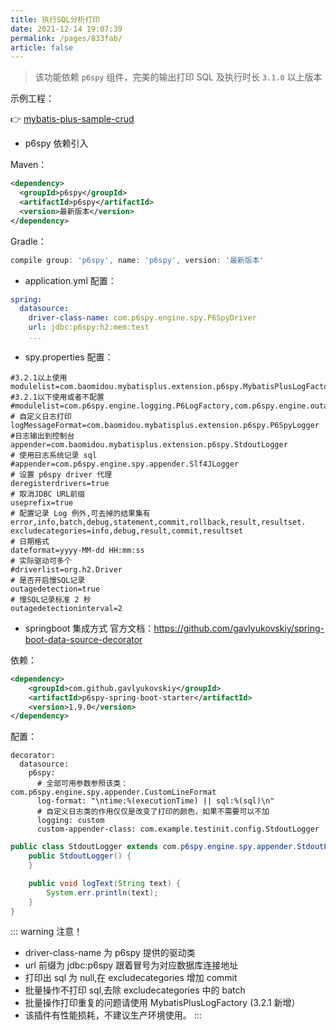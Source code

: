 ```yaml
---
title: 执行SQL分析打印
date: 2021-12-14 19:07:39
permalink: /pages/833fab/
article: false
---
```


> 该功能依赖 `p6spy` 组件，完美的输出打印 SQL 及执行时长 `3.1.0` 以上版本

示例工程：

👉 [mybatis-plus-sample-crud](https://gitee.com/baomidou/mybatis-plus-samples/tree/master/mybatis-plus-sample-crud)

- p6spy 依赖引入

Maven：

```xml
<dependency>
  <groupId>p6spy</groupId>
  <artifactId>p6spy</artifactId>
  <version>最新版本</version>
</dependency>
```

Gradle：

```groovy
compile group: 'p6spy', name: 'p6spy', version: '最新版本'
```

- application.yml 配置：

```yaml
spring:
  datasource:
    driver-class-name: com.p6spy.engine.spy.P6SpyDriver
    url: jdbc:p6spy:h2:mem:test
    ...
```

- spy.properties 配置：

```properties
#3.2.1以上使用
modulelist=com.baomidou.mybatisplus.extension.p6spy.MybatisPlusLogFactory,com.p6spy.engine.outage.P6OutageFactory
#3.2.1以下使用或者不配置
#modulelist=com.p6spy.engine.logging.P6LogFactory,com.p6spy.engine.outage.P6OutageFactory
# 自定义日志打印
logMessageFormat=com.baomidou.mybatisplus.extension.p6spy.P6SpyLogger
#日志输出到控制台
appender=com.baomidou.mybatisplus.extension.p6spy.StdoutLogger
# 使用日志系统记录 sql
#appender=com.p6spy.engine.spy.appender.Slf4JLogger
# 设置 p6spy driver 代理
deregisterdrivers=true
# 取消JDBC URL前缀
useprefix=true
# 配置记录 Log 例外,可去掉的结果集有error,info,batch,debug,statement,commit,rollback,result,resultset.
excludecategories=info,debug,result,commit,resultset
# 日期格式
dateformat=yyyy-MM-dd HH:mm:ss
# 实际驱动可多个
#driverlist=org.h2.Driver
# 是否开启慢SQL记录
outagedetection=true
# 慢SQL记录标准 2 秒
outagedetectioninterval=2
```
- springboot 集成方式
  官方文档：https://github.com/gavlyukovskiy/spring-boot-data-source-decorator
  
依赖：
```xml
<dependency>
    <groupId>com.github.gavlyukovskiy</groupId>
    <artifactId>p6spy-spring-boot-starter</artifactId>
    <version>1.9.0</version>
</dependency>
```  
配置：
  
```
decorator:
  datasource:
    p6spy:
      # 全部可用参数参照该类：com.p6spy.engine.spy.appender.CustomLineFormat
      log-format: "\ntime:%(executionTime) || sql:%(sql)\n"
      # 自定义日志类的作用仅仅是改变了打印的颜色，如果不需要可以不加
      logging: custom
      custom-appender-class: com.example.testinit.config.StdoutLogger
```
```java
public class StdoutLogger extends com.p6spy.engine.spy.appender.StdoutLogger {
    public StdoutLogger() {
    }

    public void logText(String text) {
        System.err.println(text);
    }
}
```

::: warning 注意！

- driver-class-name 为 p6spy 提供的驱动类
- url 前缀为 jdbc:p6spy 跟着冒号为对应数据库连接地址
- 打印出 sql 为 null,在 excludecategories 增加 commit
- 批量操作不打印 sql,去除 excludecategories 中的 batch
- 批量操作打印重复的问题请使用 MybatisPlusLogFactory (3.2.1 新增）
- 该插件有性能损耗，不建议生产环境使用。
  :::
